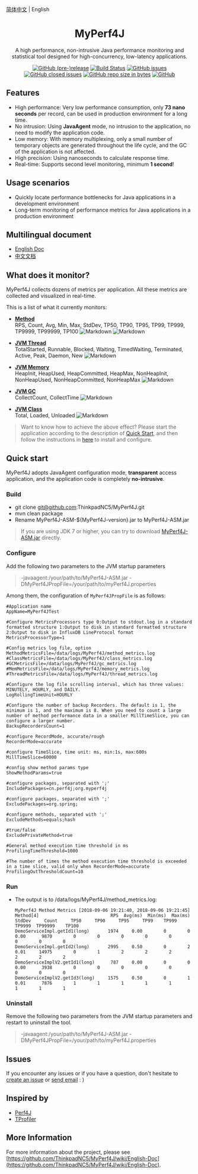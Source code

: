 [简体中文](./README.md) | English

<h1 align="center">MyPerf4J</h1>

<div align="center">

A high performance, non-intrusive Java performance monitoring and statistical tool designed for high-concurrency, low-latency applications. 

[![GitHub (pre-)release](https://img.shields.io/github/release/ThinkpadNC5/MyPerf4J/all.svg)](https://github.com/ThinkpadNC5/MyPerf4J) [![Build Status](https://travis-ci.com/ThinkpadNC5/MyPerf4J.svg?branch=develop)](https://travis-ci.com/ThinkpadNC5/MyPerf4J) [![GitHub issues](https://img.shields.io/github/issues/ThinkpadNC5/MyPerf4J.svg)](https://github.com/ThinkpadNC5/MyPerf4J/issues) [![GitHub closed issues](https://img.shields.io/github/issues-closed/ThinkpadNC5/MyPerf4J.svg)](https://github.com/ThinkpadNC5/MyPerf4J/issues?q=is%3Aissue+is%3Aclosed) [![GitHub repo size in bytes](https://img.shields.io/github/repo-size/ThinkpadNC5/MyPerf4J.svg)](https://github.com/ThinkpadNC5/MyPerf4J) [![GitHub](https://img.shields.io/github/license/ThinkpadNC5/MyPerf4J.svg)](./LICENSE)

</div>

## Features
*  High performance: Very low performance consumption, only **73 nano seconds** per record, can be used in production environment for a long time.
*  No intrusion: Using **JavaAgent** mode, no intrusion to the application, no need to modify the application code.
*  Low memory: With memory multiplexing, only a small number of temporary objects are generated throughout the life cycle, and the GC of the application is not affected.
*  High precision: Using nanoseconds to calculate response time.
*  Real-time: Supports second level monitoring, minimum **1 second**!

## Usage scenarios
* Quickly locate performance bottlenecks for Java applications in a development environment
* Long-term monitoring of performance metrics for Java applications in a production environment

## Multilingual document
* [English Doc](https://github.com/ThinkpadNC5/MyPerf4J/wiki/English-Doc)
* [中文文档](https://github.com/ThinkpadNC5/MyPerf4J/wiki/Chinese-Doc) 

## What does it monitor?
MyPerf4J collects dozens of metrics per application. All these metrics are collected and visualized in real-time.

This is a list of what it currently monitors:
* **[Method](https://grafana.com/dashboards/7766)**<br/>
RPS, Count, Avg, Min, Max, StdDev, TP50, TP90, TP95, TP99, TP999, TP9999, TP99999, TP100
![Markdown](https://raw.githubusercontent.com/ThinkpadNC5/Pictures/master/MyPerf4J-InfluxDB-Method_Show_Operation.gif)
![Markdown](https://raw.githubusercontent.com/ThinkpadNC5/Pictures/master/MyPerf4J-InfluxDB-Method_Just_Record.gif)

* **[JVM Thread](https://grafana.com/dashboards/7778)**<br/>
TotalStarted, Runnable, Blocked, Waiting, TimedWaiting, Terminated, Active, Peak, Daemon, New
![Markdown](https://raw.githubusercontent.com/ThinkpadNC5/Pictures/master/MyPerf4J-InfluxDB-JVM-Thread_Just_Record.gif)

* **[JVM Memory](https://grafana.com/dashboards/7775)**<br/>
HeapInit, HeapUsed, HeapCommitted, HeapMax, NonHeapInit, NonHeapUsed, NonHeapCommitted, NonHeapMax
![Markdown](https://raw.githubusercontent.com/ThinkpadNC5/Pictures/master/MyPerf4J-InfluxDB-JVM-Memory_Just_Record.gif)

* **[JVM GC](https://grafana.com/dashboards/7772)**<br/>
CollectCount, CollectTime
![Markdown](https://raw.githubusercontent.com/ThinkpadNC5/Pictures/master/MyPerf4J-InfluxDB-JVM-GC_Just_Record.gif)

* **[JVM Class](https://grafana.com/dashboards/7769)**<br/>
Total, Loaded, Unloaded
![Markdown](https://raw.githubusercontent.com/ThinkpadNC5/Pictures/master/MyPerf4J-InfluxDB-JVM-Class_Just_Record.gif)

> Want to know how to achieve the above effect? Please start the application according to the description of [Quick Start](https://github.com/ThinkpadNC5/MyPerf4J/blob/develop/README.EN.md#quick-start), and then follow the instructions in [here](https://github.com/ThinkpadNC5/MyPerf4J/wiki/InfluxDB) to install and configure.
 
## Quick start
MyPerf4J adopts JavaAgent configuration mode, **transparent** access application, and the application code is completely **no-intrusive**.

### Build
* git clone git@github.com:ThinkpadNC5/MyPerf4J.git
* mvn clean package
* Rename MyPerf4J-ASM-${MyPerf4J-version}.jar to MyPerf4J-ASM.jar

> If you are using JDK 7 or higher, you can try to download [MyPerf4J-ASM.jar](https://github.com/ThinkpadNC5/Objects/blob/master/MyPerf4J-ASM-2.0.2.jar?raw=true) directly.

### Configure
Add the following two parameters to the JVM startup parameters
> -javaagent:/your/path/to/MyPerf4J-ASM.jar
> -DMyPerf4JPropFile=/your/path/to/myPerf4J.properties

Among them, the configuration of `MyPerf4JPropFile` is as follows:

```
#Application name
AppName=MyPerf4JTest

#Configure MetricsProcessors type 0:Output to stdout.log in a standard formatted structure 1:Output to disk in standard formatted structure  2:Output to disk in InfluxDB LineProtocol format
MetricsProcessorType=1

#Config metrics log file, option
MethodMetricsFile=/data/logs/MyPerf4J/method_metrics.log
#ClassMetricsFile=/data/logs/MyPerf4J/class_metrics.log
#GCMetricsFile=/data/logs/MyPerf4J/gc_metrics.log
#MemMetricsFile=/data/logs/MyPerf4J/memory_metrics.log
#ThreadMetricsFile=/data/logs/MyPerf4J/thread_metrics.log

#Configure the log file scrolling interval, which has three values: MINUTELY, HOURLY, and DAILY.
LogRollingTimeUnit=HOURLY

#Configure the number of backup Recorders. The default is 1, the minimum is 1, and the maximum is 8. When you need to count a large number of method performance data in a smaller MillTimeSlice, you can configure a larger number.
BackupRecordersCount=1
    
#configure RecordMode, accurate/rough
RecorderMode=accurate
    
#configure TimeSlice, time unit: ms, min:1s, max:600s
MillTimeSlice=60000

#config show method params type
ShowMethodParams=true
    
#configure packages, separated with ';'
IncludePackages=cn.perf4j;org.myperf4j
    
#configure packages, separated with ';'
ExcludePackages=org.spring;
    
#configure methods, separated with ';'
ExcludeMethods=equals;hash
    
#true/false
ExcludePrivateMethod=true
    
#General method execution time threshold in ms
ProfilingTimeThreshold=1000
    
#The number of times the method execution time threshold is exceeded in a time slice, valid only when RecorderMode=accurate
ProfilingOutThresholdCount=10
```

### Run
* The output is to /data/logs/MyPerf4J/method_metrics.log:

    ```
    MyPerf4J Method Metrics [2018-09-06 19:21:40, 2018-09-06 19:21:45]
    Method[4]                           RPS  Avg(ms)  Min(ms)  Max(ms)   StdDev     Count     TP50     TP90     TP95     TP99    TP999   TP9999  TP99999    TP100
    DemoServiceImpl.getId1(long)       1974     0.00        0        0     0.00      9870        0        0        0        0        0        0        0        0
    DemoServiceImpl.getId2(long)       2995     0.50        0        2     0.01     14975        0        1        2        2        2        2        2        2
    DemoServiceImplV2.getId1(long)      787     0.00        0        0     0.00      3938        0        0        0        0        0        0        0        0
    DemoServiceImplV2.getId3(long)     1575     0.50        0        1     0.01      7876        1        1        1        1        1        1        1        1
    ```
    
### Uninstall
Remove the following two parameters from the JVM startup parameters and restart to uninstall the tool.
> -javaagent:/your/path/to/MyPerf4J-ASM.jar
> -DMyPerf4JPropFile=/your/path/to/myPerf4J.properties

## Issues
If you encounter any issues or if you have a question, don't hesitate to [create an issue](https://github.com/ThinkpadNC5/MyPerf4J/issues/new/choose) or [send email](mailto:feedback.myperf4j@gmail.com) : )

## Inspired by
* [Perf4J](https://github.com/perf4j/perf4j)
* [TProfiler](https://github.com/alibaba/TProfiler)

## More Information
For more information about the project, please see [https://github.com/ThinkpadNC5/MyPerf4J/wiki/English-Doc](https://github.com/ThinkpadNC5/MyPerf4J/wiki/English-Doc).

